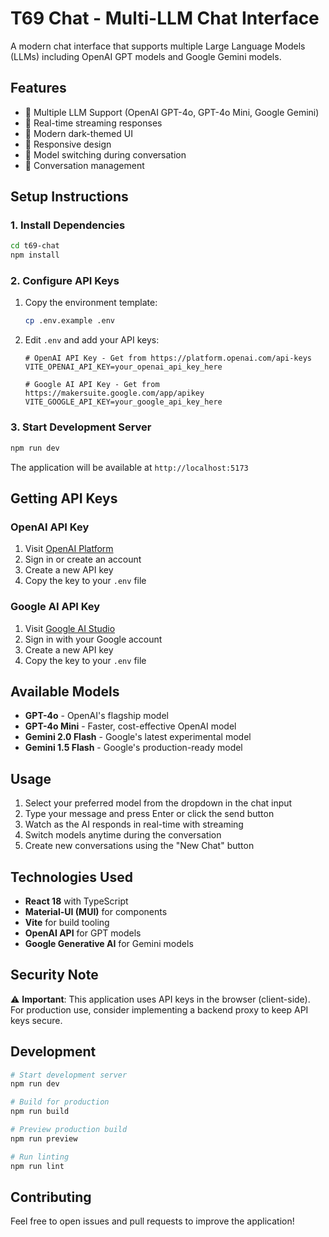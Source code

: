 # T69 Chat - Multi-LLM Chat Interface

A modern chat interface that supports multiple Large Language Models (LLMs) including OpenAI GPT models and Google Gemini models.

## Features

- 🤖 Multiple LLM Support (OpenAI GPT-4o, GPT-4o Mini, Google Gemini)
- 💬 Real-time streaming responses
- 🎨 Modern dark-themed UI
- 📱 Responsive design
- 🔄 Model switching during conversation
- 💾 Conversation management

## Setup Instructions

### 1. Install Dependencies

```bash
cd t69-chat
npm install
```

### 2. Configure API Keys

1. Copy the environment template:
   ```bash
   cp .env.example .env
   ```

2. Edit `.env` and add your API keys:
   ```env
   # OpenAI API Key - Get from https://platform.openai.com/api-keys
   VITE_OPENAI_API_KEY=your_openai_api_key_here
   
   # Google AI API Key - Get from https://makersuite.google.com/app/apikey
   VITE_GOOGLE_API_KEY=your_google_api_key_here
   ```

### 3. Start Development Server

```bash
npm run dev
```

The application will be available at `http://localhost:5173`

## Getting API Keys

### OpenAI API Key
1. Visit [OpenAI Platform](https://platform.openai.com/api-keys)
2. Sign in or create an account
3. Create a new API key
4. Copy the key to your `.env` file

### Google AI API Key
1. Visit [Google AI Studio](https://makersuite.google.com/app/apikey)
2. Sign in with your Google account
3. Create a new API key
4. Copy the key to your `.env` file

## Available Models

- **GPT-4o** - OpenAI's flagship model
- **GPT-4o Mini** - Faster, cost-effective OpenAI model
- **Gemini 2.0 Flash** - Google's latest experimental model
- **Gemini 1.5 Flash** - Google's production-ready model

## Usage

1. Select your preferred model from the dropdown in the chat input
2. Type your message and press Enter or click the send button
3. Watch as the AI responds in real-time with streaming
4. Switch models anytime during the conversation
5. Create new conversations using the "New Chat" button

## Technologies Used

- **React 18** with TypeScript
- **Material-UI (MUI)** for components
- **Vite** for build tooling
- **OpenAI API** for GPT models
- **Google Generative AI** for Gemini models

## Security Note

⚠️ **Important**: This application uses API keys in the browser (client-side). For production use, consider implementing a backend proxy to keep API keys secure.

## Development

```bash
# Start development server
npm run dev

# Build for production
npm run build

# Preview production build
npm run preview

# Run linting
npm run lint
```

## Contributing

Feel free to open issues and pull requests to improve the application!
